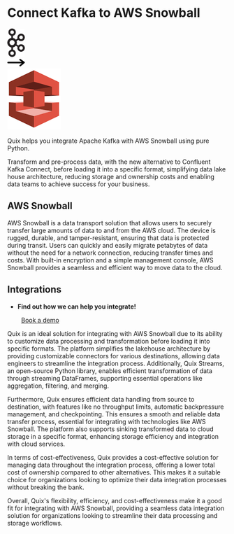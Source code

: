 # Connect Kafka to AWS Snowball

<div class="connect-images cards blog-grid-card" markdown>
<div>
<img src="../images/kafka_logo.png" width="40px" />
</div>
<div>
<img src="../images/arrow.svg" width="40px" />
</div>
<div>
<img src="./images/aws-snowball_1.jpg" />
</div>
</div>

Quix helps you integrate Apache Kafka with AWS Snowball using pure Python.

Transform and pre-process data, with the new alternative to Confluent Kafka Connect, before loading it into a specific format, simplifying data lake house architecture, reducing storage and ownership costs and enabling data teams to achieve success for your business.

## AWS Snowball

AWS Snowball is a data transport solution that allows users to securely transfer large amounts of data to and from the AWS cloud. The device is rugged, durable, and tamper-resistant, ensuring that data is protected during transit. Users can quickly and easily migrate petabytes of data without the need for a network connection, reducing transfer times and costs. With built-in encryption and a simple management console, AWS Snowball provides a seamless and efficient way to move data to the cloud.

## Integrations

<div class="grid cards" markdown>

- __Find out how we can help you integrate!__

    <a class="md-button md-button--primary" href="https://quix.io/book-a-demo" target="_blank" style="margin:.5rem;">Book a demo</a>

</div>


Quix is an ideal solution for integrating with AWS Snowball due to its ability to customize data processing and transformation before loading it into specific formats. The platform simplifies the lakehouse architecture by providing customizable connectors for various destinations, allowing data engineers to streamline the integration process. Additionally, Quix Streams, an open-source Python library, enables efficient transformation of data through streaming DataFrames, supporting essential operations like aggregation, filtering, and merging. 

Furthermore, Quix ensures efficient data handling from source to destination, with features like no throughput limits, automatic backpressure management, and checkpointing. This ensures a smooth and reliable data transfer process, essential for integrating with technologies like AWS Snowball. The platform also supports sinking transformed data to cloud storage in a specific format, enhancing storage efficiency and integration with cloud services.

In terms of cost-effectiveness, Quix provides a cost-effective solution for managing data throughout the integration process, offering a lower total cost of ownership compared to other alternatives. This makes it a suitable choice for organizations looking to optimize their data integration processes without breaking the bank.

Overall, Quix's flexibility, efficiency, and cost-effectiveness make it a good fit for integrating with AWS Snowball, providing a seamless data integration solution for organizations looking to streamline their data processing and storage workflows.

